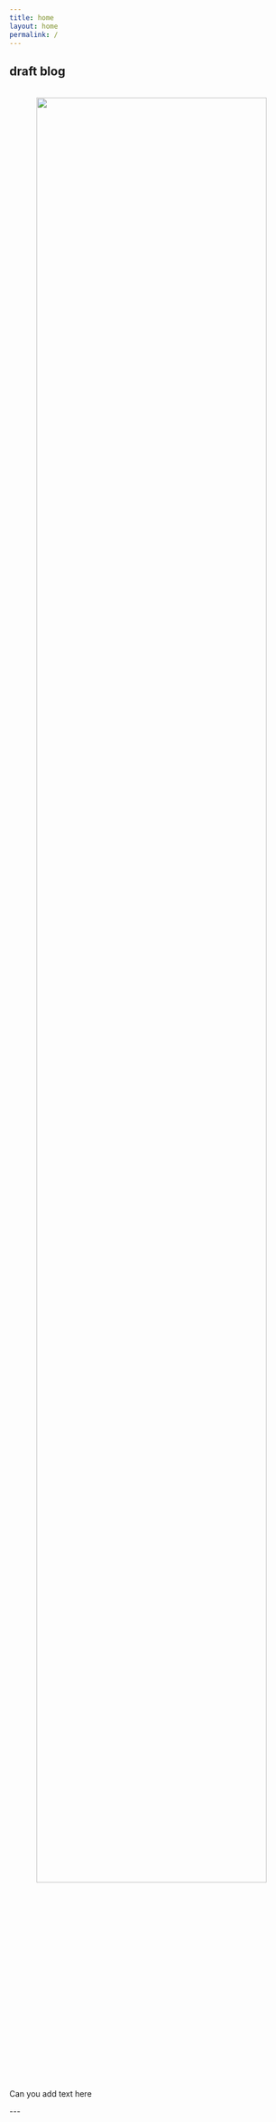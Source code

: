 ```yaml
---
title: home
layout: home
permalink: /
---
```


<h2>draft blog</h2>

<br>
<div style="text-align: center"> <img src="figs/fifty-four.png" width="90%" length="320"/></div>
<p>
Can you add text here
</p>
<p>
</p>
<p>
---
</p>
<p>
</p>